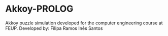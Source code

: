 # Akkoy-PROLOG

Akkoy puzzle simulation developed for the computer engineering course at FEUP. 
Developed by:
Filipa Ramos
Inês Santos
